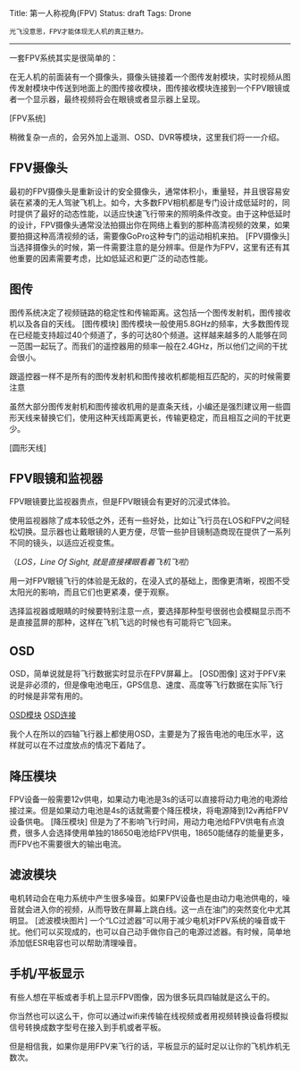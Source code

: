 Title: 第一人称视角(FPV)
Status: draft
Tags: Drone

    光飞没意思，FPV才能体现无人机的真正魅力。

------

一套FPV系统其实是很简单的：

在无人机的前面装有一个摄像头，摄像头链接着一个图传发射模块，实时视频从图传发射模块中传送到地面上的图传接收模块，图传接收模块连接到一个FPV眼镜或者一个显示器，最终视频将会在眼镜或者显示器上呈现。

[FPV系统]

稍微复杂一点的，会另外加上遥测、OSD、DVR等模块，这里我们将一一介绍。

## FPV摄像头

最初的FPV摄像头是重新设计的安全摄像头，通常体积小，重量轻，并且很容易安装在紧凑的无人驾驶飞机上。如今，大多数FPV相机都是专门设计成低延时的，同时提供了最好的动态性能，以适应快速飞行带来的照明条件改变。由于这种低延时的设计，FPV摄像头通常没法拍摄出你在网络上看到的那种高清视频的效果，如果要拍摄这种高清视频的话，需要像GoPro这种专门的运动相机来拍。
[FPV摄像头]
当选择摄像头的时候，第一件需要注意的是分辨率。但是作为FPV，这里有还有其他重要的因素需要考虑，比如低延迟和更广泛的动态性能。

## 图传

图传系统决定了视频链路的稳定性和传输距离。这包括一个图传发射机，图传接收机以及各自的天线。
[图传模块]
图传模块一般使用5.8GHz的频率，大多数图传现在已经能支持超过40个频道了，多的可达80个频道。这样越来越多的人能够在同一范围一起玩了。而我们的遥控器用的频率一般在2.4GHz，所以他们之间的干扰会很小。

跟遥控器一样不是所有的图传发射机和图传接收机都能相互匹配的，买的时候需要注意

虽然大部分图传发射机和图传接收机用的是直条天线，小编还是强烈建议用一些圆形天线来替换它们，使用这种天线距离更长，传输更稳定，而且相互之间的干扰更少。

[圆形天线]

## FPV眼镜和监视器

FPV眼镜要比监视器贵点，但是FPV眼镜会有更好的沉浸式体验。

使用监视器除了成本较低之外，还有一些好处，比如让飞行员在LOS和FPV之间轻松切换。显示器也让戴眼镜的人更方便，尽管一些护目镜制造商现在提供了一系列不同的镜头，以适应近视变焦。

（*LOS，Line Of Sight, 就是直接裸眼看着飞机飞啦*）

用一对FPV眼镜飞行的体验是无敌的，在浸入式的基础上，图像更清晰，视图不受太阳光的影响，而且它们也更紧凑，便于观察。

选择监视器或眼睛的时候要特别注意一点，要选择那种型号很弱也会模糊显示而不是直接蓝屏的那种，这样在飞机飞远的时候也有可能将它飞回来。

## OSD

OSD，简单说就是将飞行数据实时显示在FPV屏幕上。
[OSD图像]
这对于PFV来说是非必须的，但是像电池电压，GPS信息、速度、高度等飞行数据在实际飞行的时候是非常有用的。

[OSD模块]() [OSD连接]()

我个人在所以的四轴飞行器上都使用OSD，主要是为了报告电池的电压水平，这样就可以在不过度放点的情况下着陆了。


## 降压模块

FPV设备一般需要12v供电，如果动力电池是3s的话可以直接将动力电池的电源给接过来。但是如果动力电池是4s的话就需要个降压模块，将电源降到12v再给FPV设备供电。
[降压模块]
但是为了不影响飞行时间，用动力电池给FPV供电有点浪费，很多人会选择使用单独的18650电池给FPV供电，18650能储存的能量更多，而FPV也不需要很大的输出电流。

## 滤波模块

电机转动会在电力系统中产生很多噪音。如果FPV设备也是由动力电池供电的，噪音就会进入你的视频，从而导致在屏幕上跳白线。这一点在油门的突然变化中尤其明显。
[滤波模块图片]
一个“LC过滤器”可以用于减少电机对FPV系统的噪音或干扰。他们可以买现成的，也可以自己动手做你自己的电源过滤器。有时候，简单地添加低ESR电容也可以帮助清理噪音。

## 手机/平板显示

有些人想在平板或者手机上显示FPV图像，因为很多玩具四轴就是这么干的。

你当然也可以这么干，你可以通过wifi来传输在线视频或者用视频转换设备将模拟信号转换成数字型号在接入到手机或者平板。

但是相信我，如果你是用FPV来飞行的话，平板显示的延时足以让你的飞机炸机无数次。
